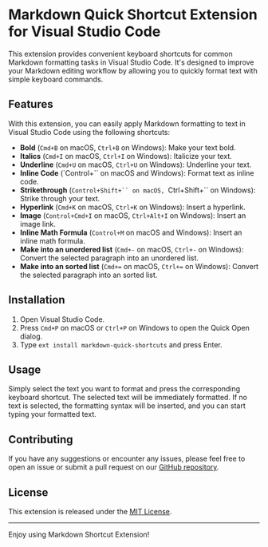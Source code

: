 <!-- ![Markdown Quick Shortcuts Extension](images/markdown-quick-shortcuts.png) -->

# Markdown Quick Shortcut Extension for Visual Studio Code

This extension provides convenient keyboard shortcuts for common Markdown formatting tasks in Visual Studio Code. It's designed to improve your Markdown editing workflow by allowing you to quickly format text with simple keyboard commands.

## Features

With this extension, you can easily apply Markdown formatting to text in Visual Studio Code using the following shortcuts:

- **Bold** (`Cmd+B` on macOS, `Ctrl+B` on Windows): Make your text bold.
- **Italics** (`Cmd+I` on macOS, `Ctrl+I` on Windows): Italicize your text.
- **Underline** (`Cmd+U` on macOS, `Ctrl+U` on Windows): Underline your text.
- **Inline Code** (`Control+`` on macOS and Windows): Format text as inline code.
- **Strikethrough** (`Control+Shift+`` on macOS, `Ctrl+Shift+`` on Windows): Strike through your text.
- **Hyperlink** (`Cmd+K` on macOS, `Ctrl+K` on Windows): Insert a hyperlink.
- **Image** (`Control+Cmd+I` on macOS, `Ctrl+Alt+I` on Windows): Insert an image link.
- **Inline Math Formula** (`Control+M` on macOS and Windows): Insert an inline math formula.
- **Make into an unordered list** (`Cmd+-` on macOS, `Ctrl+-` on Windows):
Convert the selected paragraph into an unordered list.
- **Make into an sorted list** (`Cmd+=` on macOS, `Ctrl+=` on Windows):
Convert the selected paragraph into an sorted list.

## Installation

1. Open Visual Studio Code.
2. Press `Cmd+P` on macOS or `Ctrl+P` on Windows to open the Quick Open dialog.
3. Type `ext install markdown-quick-shortcuts` and press Enter.

## Usage

Simply select the text you want to format and press the corresponding keyboard shortcut. The selected text will be immediately formatted. If no text is selected, the formatting syntax will be inserted, and you can start typing your formatted text.

## Contributing

If you have any suggestions or encounter any issues, please feel free to open an issue or submit a pull request on our [GitHub repository](https://github.com/egsee/markdown-quick-shortcuts.git).

## License

This extension is released under the [MIT License](LICENSE).

---

Enjoy using Markdown Shortcut Extension!
